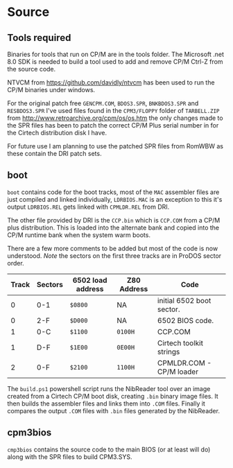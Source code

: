 # Source

## Tools required

Binaries for tools that run on CP/M are in the tools folder.
The Microsoft .net 8.0 SDK is needed to build a tool used to add and remove CP/M Ctrl-Z from the source code.

NTVCM from https://github.com/davidly/ntvcm has been used to run the CP/M binaries under windows. 

For the original patch free `GENCPM.COM`, `BDOS3.SPR`, `BNKBDOS3.SPR` and `RESBDOS3.SPR` I've used files found in the `CPM3/FLOPPY` folder of `TARBELL.ZIP` from http://www.retroarchive.org/cpm/os/os.htm the only changes made to the SPR files has been to patch the correct CP/M Plus serial number in for the Cirtech distribution disk I have.

For future use I am planning to use the patched SPR files from RomWBW as these contain the DRI patch sets.

## boot

`boot` contains code for the boot tracks, most of the `MAC` assembler files are just compiled and linked individually,  `LDRBIOS.MAC` is an exception to this it's output `LDRBIOS.REL`  gets linked with `CPMLDR.REL` from DRI.

The other file provided by DRI is the `CCP.bin` which is `CCP.COM` from a CP/M plus distribution. This is loaded into the alternate bank and copied into the CP/M runtime bank when the system warm boots. 

There are a few more comments to be added but most of the code is now understood.
*Note* the sectors on the first three tracks are in ProDOS sector order.

|Track| Sectors | 6502 load address | Z80 Address | Code |
|-----|---------|-------------------|-------------|------|
| 0   | 0-1     | `$0800` | NA |initial 6502 boot sector. |
| 0   | 2-F     | `$D000` | NA | 6502 BIOS code. |
| 1   | 0-C     | `$1100` | `0100H` | CCP.COM |
| 1   | D-F     | `$1E00` | `0E00H` | Cirtech toolkit strings |
| 2   | 0-F     | `$2100` | `1100H` | CPMLDR.COM - CP/M loader |

The `build.ps1` powershell script runs the NibReader tool over an image created from a
Cirtech CP/M boot disk, creating `.bin` binary image files. It then builds the assembler files
and links them into `.COM` files. Finally it compares the output `.COM` files with `.bin` files
generated by the NibReader. 

## cpm3bios

`cmp3bios` contains the source code to the main BIOS (or at least will do) along with the SPR files to build CPM3.SYS.
